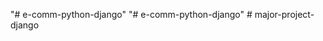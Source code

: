 "# e-comm-python-django" 
"# e-comm-python-django" 
#   m a j o r - p r o j e c t - d j a n g o  
 